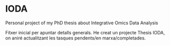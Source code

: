 # IODA
Personal project of my PhD thesis about Integrative Omics Data Analysis

Fitxer inicial per apuntar detalls generals.
He creat un projecte Thesis IODA, on aniré actualitzant les tasques pendents/en marxa/completades.

